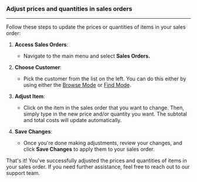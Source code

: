 ### Adjust prices and quantities in sales orders
______________________________________
Follow these steps to update the prices or quantities of items in your sales order:

1. **Access Sales Orders**:
    
    - Navigate to the main menu and select **Sales Orders.**
2. **Choose Customer**:
    
    - Pick the customer from the list on the left. You can do this either by using either the [Browse Mode](https://github.com/Fx-Professional-Services/HorizonDocs/blob/main/Horizon%20User%20Guide/Searching%20on%20Horizon/Browse%20Mode.md) or [Find Mode](https://github.com/Fx-Professional-Services/HorizonDocs/blob/main/Horizon%20User%20Guide/Searching%20on%20Horizon/Find%20Mode.md). 
3. **Adjust Item**:
    
    - Click on the item in the sales order that you want to change. Then, simply type in the new price and/or quantity you want. The subtotal and total costs will update automatically.
4. **Save Changes**:
    
    - Once you're done making adjustments, review your changes, and click **Save Changes** to apply them to your sales order.

That's it! You've successfully adjusted the prices and quantities of items in your sales order. If you need further assistance, feel free to reach out to our support team.